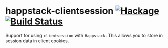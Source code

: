 happstack-clientsession [![Hackage](https://img.shields.io/hackage/v/happstack-clientsession.svg)](https://hackage.haskell.org/package/happstack-clientsession) [![Build Status](https://api.travis-ci.com/Happstack/happstack-clientsession.svg?branch=master)](https://travis-ci.com/Happstack/happstack-clientsession)
=========

Support for using `clientsession` with `Happstack`. This allows you to store in session data in client cookies.







